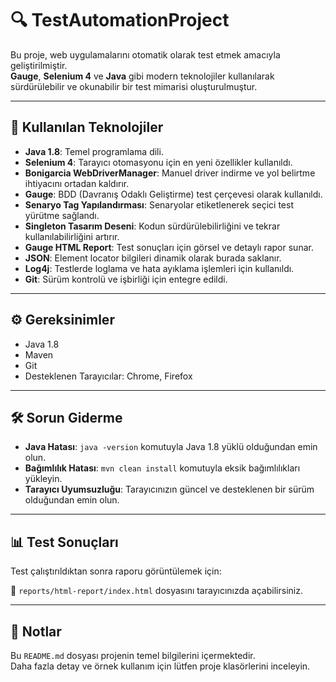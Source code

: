 # 🔍 TestAutomationProject

Bu proje, web uygulamalarını otomatik olarak test etmek amacıyla geliştirilmiştir.  
**Gauge**, **Selenium 4** ve **Java** gibi modern teknolojiler kullanılarak sürdürülebilir ve okunabilir bir test mimarisi oluşturulmuştur.

---

## 🚀 Kullanılan Teknolojiler

- **Java 1.8**: Temel programlama dili.
- **Selenium 4**: Tarayıcı otomasyonu için en yeni özellikler kullanıldı.
- **Bonigarcia WebDriverManager**: Manuel driver indirme ve yol belirtme ihtiyacını ortadan kaldırır.
- **Gauge**: BDD (Davranış Odaklı Geliştirme) test çerçevesi olarak kullanıldı.
- **Senaryo Tag Yapılandırması**: Senaryolar etiketlenerek seçici test yürütme sağlandı.
- **Singleton Tasarım Deseni**: Kodun sürdürülebilirliğini ve tekrar kullanılabilirliğini artırır.
- **Gauge HTML Report**: Test sonuçları için görsel ve detaylı rapor sunar.
- **JSON**: Element locator bilgileri dinamik olarak burada saklanır.
- **Log4j**: Testlerde loglama ve hata ayıklama işlemleri için kullanıldı.
- **Git**: Sürüm kontrolü ve işbirliği için entegre edildi.

---

## ⚙️ Gereksinimler

- Java 1.8
- Maven
- Git
- Desteklenen Tarayıcılar: Chrome, Firefox

---

## 🛠️ Sorun Giderme

- **Java Hatası**: `java -version` komutuyla Java 1.8 yüklü olduğundan emin olun.
- **Bağımlılık Hatası**: `mvn clean install` komutuyla eksik bağımlılıkları yükleyin.
- **Tarayıcı Uyumsuzluğu**: Tarayıcınızın güncel ve desteklenen bir sürüm olduğundan emin olun.

---

## 📊 Test Sonuçları

Test çalıştırıldıktan sonra raporu görüntülemek için:

📁 `reports/html-report/index.html` dosyasını tarayıcınızda açabilirsiniz.

---

## 📎 Notlar

Bu `README.md` dosyası projenin temel bilgilerini içermektedir.  
Daha fazla detay ve örnek kullanım için lütfen proje klasörlerini inceleyin.
